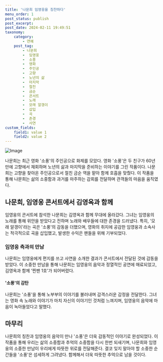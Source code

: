 ```yaml
---
title: '나문희 임영웅을 칭찬하다'
menu_order: 1
post_status: publish
post_excerpt: 
post_date: 2024-02-11 19:49:51
taxonomy:
    category:
        - 연예
    post_tag:
        - 나문희
        -  임영웅
        -  소풍
        -  영화
        -  주인공
        -  고향
        -  노년의 삶
        -  마지막
        -  절친
        -  금순
        -  콘서트
        -  노래
        -  모래 알갱이
        -  삽입
        -  곡
        -  존경
        -  사연
custom_fields:
    field1: value 1
    field2: value 2
---
```


![Image](https://ssl.pstatic.net/mimgnews/image/312/2024/02/10/0000648650_001_20240210170201370.jpg?type=w540)

나문희는 최근 영화 '소풍'의 주인공으로 화제를 모았다. 영화 '소풍'은 두 친구가 60년 만에 고향에서 재회하며 노년의 삶과 마지막을 준비하는 이야기를 그린 작품이다. 나문희는 고향을 찾아온 주인공으로서 절친 금순 역을 맡아 함께 호흡을 맞췄다. 이 작품을 통해 나문희는 삶의 소중함과 과거를 마주하는 감회를 전달하며 관객들의 마음을 움직였다.
## 나문희, 임영웅 콘서트에서 김영옥과 함께
임영웅의 콘서트에 참석한 나문희는 김영옥과 함께 무대에 올라갔다. 그녀는 임영웅의 노래를 통해 위안을 받았다고 전하며 노래와 배우들에 대한 존경을 드러냈다. 특히, '모래 알갱이'라는 곡은 '소풍'의 감동을 더했으며, 영화의 취지에 공감한 임영웅과 소속사는 적극적으로 곡을 삽입했고, 발생한 수익은 팬들을 위해 기부되었다.
### 임영웅 측과의 만남
나문희는 임영웅에게 편지를 쓰고 사연을 소개한 결과가 콘서트에서 전달된 것에 감동을 받았다. 이 소중한 만남을 통해 나문희는 임영웅의 음악과 정열적인 공연에 매료되었고, 김영옥과 함께 '찐팬 1호'가 되어버렸다.
#### '소풍'의 감탄
나문희는 '소풍'을 통해 노부부의 이야기를 불러내며 감격스러운 감정을 전달한다. 그녀는 영화 속 노래와 이야기가 마치 자신의 이야기인 것처럼 느껴지며, 임영웅의 음악에 마음이 녹아들었다고 말했다.
## 마무리
나문희의 칭찬과 임영웅의 음악이 만나 '소풍'은 더욱 감동적인 이야기로 완성되었다. 이 작품을 통해 우리는 삶의 소중함과 추억의 소중함을 다시 한번 되새기며, 나문희와 임영웅의 소중한 만남이 우리에게 따뜻한 위로를 전달해준다. 결코 잊지 말아야 할 소중한 순간들을 '소풍'은 섬세하게 그려냈다. 함께해서 더욱 따뜻한 추억으로 남을 것이다.
